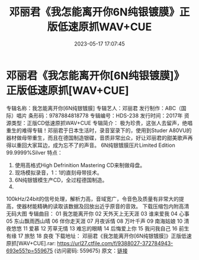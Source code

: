 ﻿---
title: 邓丽君《我怎能离开你6N纯银镀膜》正版低速原抓WAV+CUE
date: 2023-05-17 17:07:45
categories: WAV车载音乐、镜像
tags: 华语中文
---
# 邓丽君《我怎能离开你[6N纯银镀膜]》正版低速原抓[WAV+CUE]

专辑名称：我怎能离开你[6N纯银镀膜]
专辑艺人：邓丽君
发行制作：ABC（国际）唱片
条形码：9787884818778
专辑编号：HDS-238
发行时间：2017年
资源类型：正版CD低速原抓WAV+CUE
专辑简介：
极为珍贵，这张人去留声，绝唱重生的难得专辑！邓丽君于日本生活时，录音室录下的，使用到Studer
A80VU的器材做母带重生，而且在德国制造银碟，音质非常出众，好让邓丽君的甜美歌声再得以重回大家耳边，成为忘不了的声音。
6N纯银镀膜压片Limited Edition 99.9999%Silver 特点：
1. 使用高格式High Defrinition Mastering CD来制做母盘。
2. 现场模拟录音，1：1的直刻母带技术。
3. 6N纯银镀模生产CD，全过程德国制造。
4.
100kHz/24bit的信号处理，解析力高，音域宽广，令音色及质量有非常大的提高，使器材能精确的读取该数据及回放出近乎原音的音效。
下载压缩包内附高清无码大图
专辑曲目：
01 我怎能离开你
02 天外天上无天涯
03 谁来爱我
04 心事
05 东山飘雨西山晴
06 伴你走天涯
07 月夜诉情
08 万叶千声
09 南海姑娘
10 清夜悠悠
11 爱慕
12 芳草无情
13 难忘的眼睛
14 后悔爱上你
15 我问我自己
16 前生有缘
17 旅愁
18 良夜
下载地址：
邓丽君《我怎能离开你[6N纯银镀膜]》正版低速原抓[WAV+CUE].rar: https://url27.ctfile.com/f/9388027-372784943-693e55?p=559675
(访问密码: 559675)
原文：[链接](https://blog.sina.com.cn/s/blog_1647c7e76010311wv.html)